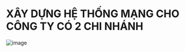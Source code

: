 # XÂY DỰNG HỆ THỐNG MẠNG CHO CÔNG TY CÓ 2 CHI NHÁNH
![image](https://github.com/thuantr124/MMTNC_FinalProject/assets/105102861/44dfb856-1f61-4387-9da8-0092dc5d86d9)
